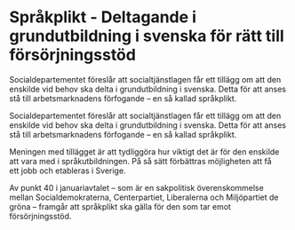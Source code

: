 # Språkplikt - Deltagande i grundutbildning i svenska för rätt till försörjningsstöd

Socialdepartementet föreslår att socialtjänstlagen får ett tillägg om att den enskilde vid behov ska delta i grundutbildning i svenska. Detta för att anses stå till arbetsmarknadens förfogande – en så kallad språkplikt.

Socialdepartementet föreslår att socialtjänstlagen får ett tillägg om att den enskilde vid behov ska delta i grundutbildning i svenska. Detta för att anses stå till arbetsmarknadens förfogande – en så kallad språkplikt.

Meningen med tillägget är att tydliggöra hur viktigt det är för den enskilde att vara med i språkutbildningen. På så sätt förbättras möjligheten att få ett jobb och etableras i Sverige.

Av punkt 40 i januariavtalet – som är en sakpolitisk överenskommelse mellan Socialdemokraterna, Centerpartiet, Liberalerna och Miljöpartiet de gröna – framgår att språkplikt ska gälla för den som tar emot försörjningsstöd.
